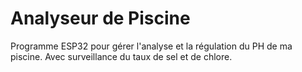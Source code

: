 # Analyseur de Piscine
Programme ESP32 pour gérer l'analyse et la régulation du PH de ma piscine.
Avec surveillance du taux de sel et de chlore.
